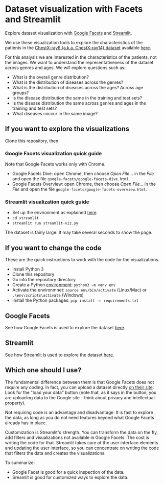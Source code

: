 # Dataset visualization with Facets and Streamlit

Explore dataset visualization with [Google Facets](./google-facets/README.md) and
[Streamlit](./streamlit/README.md).

We use these visualization tools to explore the characteristics of the patients in the
[ChestX-ray8 (a.k.a. ChestX-ray14) dataset](https://arxiv.org/abs/1705.02315) available
[here](https://nihcc.app.box.com/v/ChestXray-NIHCC).

For this analysis we are interested in the characteristics of the patients, not the images. We want
to understand the representativeness of the dataset across genres and ages. We will explore
questions such as:

- What is the overall genre distribution?
- What is the distribution of diseases across the genres?
- What is the distribution of diseases across the ages? Across age groups?
- Is the disease distribution the same in the training and test sets?
- Is the disease distribution the same across genres and ages in the training and test sets?
- What diseases coccur in the same image?

## If you want to explore the visualizations

Clone this repository, then:

### Google Facets visualization quick guide

Note that Google Facets works only with Chrome.

- Google Facets Dive: open Chrome, then choose _Open File..._ in the _File_ and open the file
    `google-facets/google-facets-dive.html`.
- Google Facets Overview: open Chrome, then choose _Open File..._ in the _File_ and open the file
    `google-facets/google-facets-overview.html`.

### Streamlit visualization quick guide

- Set up the environment as explained [here](#if-you-want-to-change-the-code).
- `cd streamlit`
- `streamlit run streamlit-viz.py`

The dataset is fairly large. It may take several seconds to show the page.

## If you want to change the code

These are the quick instructions to work with the code for the visualizations.

- Install Python 3
- Clone this repository
- Go into the repository directory
- Create a Python [environment](https://packaging.python.org/guides/installing-using-pip-and-virtual-environments/#creating-a-virtual-environment):
  `python3 -m venv env`
- Activate the environmnet: `source env/bin/activate` (Linux/Mac) or `.\env\Scripts\activate` (Windows)
- Install the Python packages: `pip install -r requirements.txt`

## Google Facets

See how Google Facets is used to explore the dataset [here](./google-facets).

## Streamlit

See how Streamlit is used to explore the dataset [here](./streamlit).

## Which one should I use?

The fundamental difference between them is that Google Facets does not require any coding.
In fact, you can upload a dataset directly [on their site](https://pair-code.github.io/facets/).
Look for the "load your data" button (note that, as it says in the button, you are uploading
data to the Google site - think about privacy and intellectual property).

Not requiring code is an advantage and disadvantage. It is fast to explore the data, as long
as you do not need features beyond what Google Facets already has in place.

Customization is Streamlit's strength. You can transform the data on the fly, add filters and
visualizations not available in Google Facets. The cost is writing the code for that. Streamlit
takes care of the user interface elements and updating the user interface, so you can concentrate
on writing the code that filters the data and creates the visualizations.

To summarize:

- Google Facet is good for a quick inspection of the data.
- Sreamlit is good for customized ways to explore the data.
